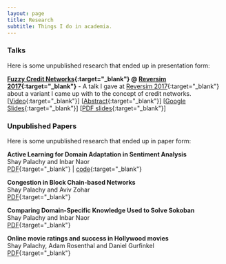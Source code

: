 ```yaml
---
layout: page
title: Research
subtitle: Things I do in academia.
---
```


### Talks 

Here is some unpublished research that ended up in presentation form:

**[Fuzzy Credit Networks](https://www.youtube.com/watch?v=a_bpEelXfG0){:target="_blank"} @ [Reversim 2017](https://summit2017.reversim.com/){:target="_blank"}** - A talk I gave at [Reversim 2017](https://summit2017.reversim.com/){:target="_blank"} about a variant I came up with to the concept of credit networks. [[Video](https://www.youtube.com/watch?v=a_bpEelXfG0){:target="_blank"}] [[Abstract](https://summit2017.reversim.com/session/3c0885c7-3857-b68b-d283-24ed216a316f){:target="_blank"}] [[Google Slides](https://docs.google.com/presentation/d/1e4WdkVnXWdrg7isx73lDnr1cu_oIKi0AwJxw3eja3GA/edit?usp=sharing){:target="_blank"}] [[PDF slides](https://drive.google.com/file/d/0B3IYTOSJm0hOUWRMeEE0ZlhFVkk/view?usp=sharing){:target="_blank"}]


### Unpublished Papers

Here is some unpublished research that ended up in paper form:

**Active Learning for Domain Adaptation in Sentiment Analysis**<br>
Shay Palachy and Inbar Naor<br>
[PDF](https://www.dropbox.com/s/oxxaozw4uvpnd1v/Active%20Learning%20for%20Domain%20Adaptation%20in%20Sentiment%20Analysis.pdf?dl=0){:target="_blank"}  |  [code](https://github.com/shaypal5/active_learning_for_domain_adaptation_in_sentiment_analysis){:target="_blank"}


**Congestion in Block Chain-based Networks**<br>
Shay Palachy and Aviv Zohar<br>
[PDF](https://www.dropbox.com/s/sytcft5mwo0athl/congestion_in_block_networks.pdf?dl=0){:target="_blank"}


**Comparing Domain-Specific Knowledge Used to Solve Sokoban**<br>
Shay Palachy and Inbar Naor<br>
[PDF](https://www.dropbox.com/s/q56iwi4oeue26yh/Comparing%20Domain-Specific%20%20Knowledge%20Used%20to%20Solve%20Sokoban%20-%20Inbar%20Naor%20and%20Shay%20Palachy.pdf?dl=0){:target="_blank"}


**Online movie ratings and success in Hollywood movies**<br>
Shay Palachy, Adam Rosenthal and Daniel Gurfinkel<br>
[PDF](https://www.dropbox.com/s/dae517gugfk45zh/online_ratings_and_success_in_hollywood_movies.pdf?dl=0){:target="_blank"}


<!--### Other research-related stuff

* [Aalto homepage](http://users.ics.aalto.fi/japarkki/){:target="_blank"}-->
